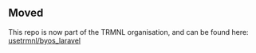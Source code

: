 ## Moved

This repo is now part of the TRMNL organisation, and can be found here: [usetrmnl/byos_laravel](https://github.com/usetrmnl/byos_laravel)

